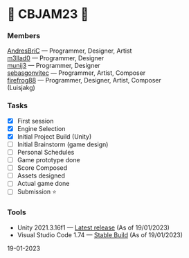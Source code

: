 # 👾 CBJAM23 👾

### Members
[AndresBriC](https://github.com/AndresBriC) — Programmer, Designer, Artist  
[m3llad0](https://github.com/m3llad0) — Programmer, Designer    
[munij3](https://github.com/munij3) — Programmer, Designer    
[sebasgonvitec](https://github.com/sebasgonvitec) — Programmer, Artist, Composer     
[firefrog88](https://github.com/Firefrog88) — Programmer, Designer, Artist, Composer   
(Luisjakg)  

### Tasks
- [x] First session
- [x] Engine Selection
- [x] Initial Project Build (Unity)
- [ ] Initial Brainstorm (game design)
- [ ] Personal Schedules
- [ ] Game prototype done
- [ ] Score Composed
- [ ] Assets designed
- [ ] Actual game done
- [ ] Submission ⭐ 

### Tools

- Unity 2021.3.16f1 — [Latest release](https://unity.com/releases/2021-lts) (As of 19/01/2023)
- Visual Studio Code 1.74 — [Stable Build](https://code.visualstudio.com/) (As of 19/01/2023)

19-01-2023 
